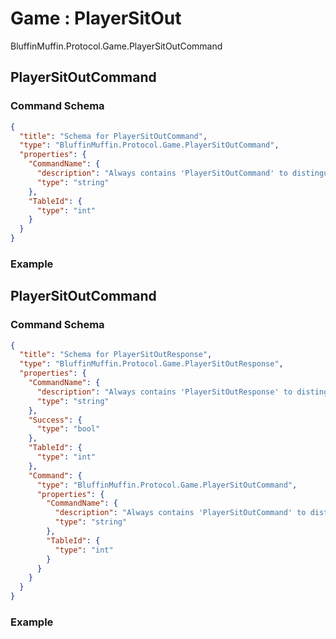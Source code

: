 # Game : PlayerSitOut

BluffinMuffin.Protocol.Game.PlayerSitOutCommand

## PlayerSitOutCommand

### Command Schema

```json
{
  "title": "Schema for PlayerSitOutCommand",
  "type": "BluffinMuffin.Protocol.Game.PlayerSitOutCommand",
  "properties": {
    "CommandName": {
      "description": "Always contains 'PlayerSitOutCommand' to distinguish the command from others.",
      "type": "string"
    },
    "TableId": {
      "type": "int"
    }
  }
}
```

### Example

## PlayerSitOutCommand

### Command Schema

```json
{
  "title": "Schema for PlayerSitOutResponse",
  "type": "BluffinMuffin.Protocol.Game.PlayerSitOutResponse",
  "properties": {
    "CommandName": {
      "description": "Always contains 'PlayerSitOutResponse' to distinguish the command from others.",
      "type": "string"
    },
    "Success": {
      "type": "bool"
    },
    "TableId": {
      "type": "int"
    },
    "Command": {
      "type": "BluffinMuffin.Protocol.Game.PlayerSitOutCommand",
      "properties": {
        "CommandName": {
          "description": "Always contains 'PlayerSitOutCommand' to distinguish the command from others.",
          "type": "string"
        },
        "TableId": {
          "type": "int"
        }
      }
    }
  }
}
```

### Example

